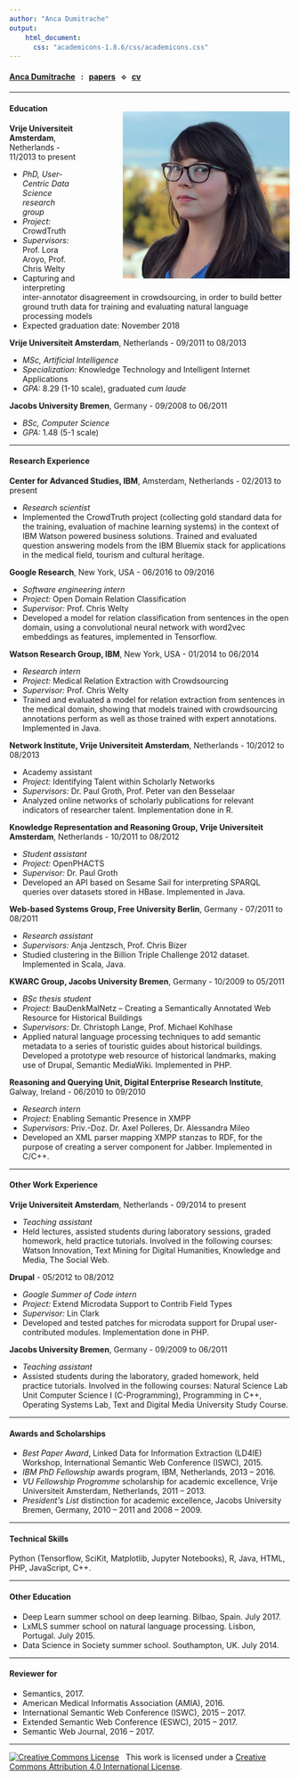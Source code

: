 ```yaml
---
author: "Anca Dumitrache"
output:
    html_document:
      css: "academicons-1.8.6/css/academicons.css"
---
```


<script src="https://use.fontawesome.com/4b6dfd67d9.js"></script>

#### [Anca Dumitrache](./) &nbsp; : &nbsp; [papers](papers)  &nbsp; &#10209; &nbsp;  [cv](cv)

***

<img src="anca.jpg" width="300" style="float: right; margin-left: 80px; margin-bottom: 20px; margin-top: 20px" />

#### Education

**Vrije Universiteit Amsterdam**, Netherlands - 11/2013 to present

  * *PhD, User-Centric Data Science research group*
  * *Project:* CrowdTruth
  * *Supervisors:* Prof. Lora Aroyo, Prof. Chris Welty
  * Capturing and interpreting inter-annotator disagreement in crowdsourcing, in order to build better ground truth data for training and evaluating natural language processing models
  * Expected graduation date: November 2018

**Vrije Universiteit Amsterdam**, Netherlands - 09/2011 to 08/2013

  * *MSc, Artificial Intelligence*
  * *Specialization:* Knowledge Technology and Intelligent Internet Applications
  * *GPA:* 8.29 (1-10 scale), graduated *cum laude*

**Jacobs University Bremen**, Germany - 09/2008 to 06/2011

  * *BSc, Computer Science*
  * *GPA:* 1.48 (5-1 scale)

***

#### Research Experience

**Center for Advanced Studies, IBM**, Amsterdam, Netherlands - 02/2013 to present

* *Research scientist*
* Implemented the CrowdTruth project (collecting gold standard data for the training, evaluation of machine learning systems) in the context of IBM Watson powered business solutions. Trained and evaluated question answering models from the IBM Bluemix stack for applications in the medical field, tourism and cultural heritage.

**Google Research**, New York, USA - 06/2016 to 09/2016

* *Software engineering intern*
* *Project:* Open Domain Relation Classification
* *Supervisor:* Prof. Chris Welty
* Developed a model for relation classification from sentences in the open domain, using a convolutional neural network with word2vec embeddings as features, implemented in Tensorflow.

**Watson Research Group, IBM**, New York, USA - 01/2014 to 06/2014

* *Research intern*
* *Project:* Medical Relation Extraction with Crowdsourcing
* *Supervisor:* Prof. Chris Welty
* Trained and evaluated a model for relation extraction from sentences in the medical domain, showing that models trained with crowdsourcing annotations perform as well as those trained with expert annotations. Implemented in Java.

**Network Institute, Vrije Universiteit Amsterdam**, Netherlands - 10/2012 to 08/2013

* Academy assistant
* *Project:* Identifying Talent within Scholarly Networks
* *Supervisors:* Dr. Paul Groth, Prof. Peter van den Besselaar
* Analyzed online networks of scholarly publications for relevant indicators of researcher talent. Implementation done in R.

**Knowledge Representation and Reasoning Group, Vrije Universiteit Amsterdam**, Netherlands - 10/2011 to 08/2012

* *Student assistant*
* *Project:* OpenPHACTS
* *Supervisor:* Dr. Paul Groth
* Developed an API based on Sesame Sail for interpreting SPARQL queries over datasets stored in HBase. Implemented in Java. 

**Web-based Systems Group, Free University Berlin**, Germany - 07/2011 to 08/2011

* *Research assistant*
* *Supervisors:* Anja Jentzsch, Prof. Chris Bizer
* Studied clustering in the Billion Triple Challenge 2012 dataset. Implemented in Scala, Java.

**KWARC Group, Jacobs University Bremen**, Germany - 10/2009 to 05/2011

* *BSc thesis student*
* *Project:* BauDenkMalNetz – Creating a Semantically Annotated Web Resource for
Historical Buildings
* *Supervisors:* Dr. Christoph Lange, Prof. Michael Kohlhase
* Applied natural language processing techniques to add semantic metadata to a series of touristic guides about historical buildings. Developed a prototype web resource of historical landmarks, making use of Drupal, Semantic MediaWiki. Implemented in PHP.

**Reasoning and Querying Unit, Digital Enterprise Research Institute**, Galway, Ireland - 06/2010 to 09/2010

* *Research intern*
* *Project:* Enabling Semantic Presence in XMPP
* *Supervisors:* Priv.-Doz. Dr. Axel Polleres, Dr. Alessandra Mileo
* Developed an XML parser mapping XMPP stanzas to RDF, for the purpose of creating a server component for Jabber. Implemented in C/C++.

***

#### Other Work Experience

**Vrije Universiteit Amsterdam**, Netherlands - 09/2014 to present

* *Teaching assistant*
* Held lectures, assisted students during laboratory sessions, graded homework, held practice tutorials. Involved in the following courses: Watson Innovation, Text Mining for Digital Humanities, Knowledge and Media, The Social Web.

**Drupal** - 05/2012 to 08/2012

* *Google Summer of Code intern*
* *Project:* Extend Microdata Support to Contrib Field Types
* *Supervisor:* Lin Clark
* Developed and tested patches for microdata support for Drupal user-contributed modules. Implementation done in PHP.

**Jacobs University Bremen**, Germany - 09/2009 to 06/2011

* *Teaching assistant*
* Assisted students during the laboratory, graded homework, held practice tutorials. Involved in the following courses: Natural Science Lab Unit Computer Science I (C-Programming), Programming in C++, Operating Systems Lab, Text and Digital Media University Study Course.

***

#### Awards and Scholarships

* *Best Paper Award*, Linked Data for Information Extraction (LD4IE) Workshop, International Semantic Web Conference (ISWC), 2015.
* *IBM PhD Fellowship* awards program, IBM, Netherlands, 2013 – 2016.
* *VU Fellowship Programme* scholarship for academic excellence, Vrije Universiteit Amsterdam, Netherlands, 2011 – 2013.
* *President's List* distinction for academic excellence, Jacobs University Bremen, Germany, 2010 – 2011 and 2008 – 2009.

***

#### Technical Skills

Python (Tensorflow, SciKit, Matplotlib, Jupyter Notebooks), R, Java, HTML, PHP, JavaScript, C++.

***

#### Other Education

* Deep Learn summer school on deep learning. Bilbao, Spain. July 2017.
* LxMLS summer school on natural language processing. Lisbon, Portugal. July 2015.
* Data Science in Society summer school. Southampton, UK. July 2014.

***

#### Reviewer for

* Semantics, 2017.
* American Medical Informatis Association (AMIA), 2016. 
* International Semantic Web Conference (ISWC), 2015 – 2017.
* Extended Semantic Web Conference (ESWC), 2015 – 2017.
* Semantic Web Journal, 2016 – 2017.


***

<a rel="license" href="http://creativecommons.org/licenses/by/4.0/"><img alt="Creative Commons License" style="border-width:0" src="https://i.creativecommons.org/l/by/4.0/80x15.png" /></a> &nbsp; This work is licensed under a <a rel="license" href="http://creativecommons.org/licenses/by/4.0/">Creative Commons Attribution 4.0 International License</a>.
